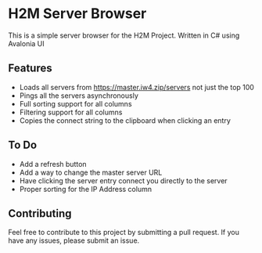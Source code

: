 # H2M Server Browser
This is a simple server browser for the H2M Project. Written in C# using Avalonia UI

## Features
- Loads all servers from https://master.iw4.zip/servers not just the top 100
- Pings all the servers asynchronously
- Full sorting support for all columns
- Filtering support for all columns
- Copies the connect string to the clipboard when clicking an entry

## To Do
- Add a refresh button
- Add a way to change the master server URL
- Have clicking the server entry connect you directly to the server
- Proper sorting for the IP Address column

## Contributing
Feel free to contribute to this project by submitting a pull request. If you have any issues, please submit an issue.